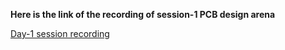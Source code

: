 <b>Here is the link of the recording of session-1 PCB design arena</b> 

[Day-1 session recording](https://drive.google.com/file/d/14uZpGScbea9Yn0wrZLX-UeYBWEOiwf5o/view?usp=sharing)
